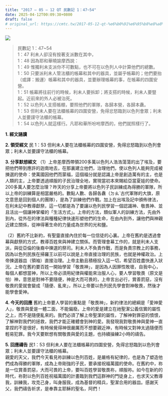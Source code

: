 ```yaml
---
title: "2017 – 05 – 12 QT 民數記 1：47~54"
date: 2025-04-12T00:09:38+0800
draft: false
# original_url: https://cmtc.tw/2017-05-12-qt-%e6%b0%91%e6%95%b8%e8%a8%98-1%ef%bc%9a4754
---
```


![](/images/qt.jpg)
> 民數記 1：47\~54  
> 1：47 利未人卻沒有按著支派數在其中，  
> 1：48 因為耶和華曉諭摩西說：  
> 1：49 惟獨利未支派你不可數點，也不可在以色列人中計算他們的總數。  
> 1：50 只要派利未人管法櫃的帳幕和其中的器具，並屬乎帳幕的；他們要抬（或譯：搬運）帳幕和其中的器具，並要辦理帳幕的事，在帳幕的四圍安營。  
> 1：51 帳幕將往前行的時候，利未人要拆卸；將支搭的時候，利未人要豎起。近前來的外人必被治死。  
> 1：52 以色列人支搭帳棚，要照他們的軍隊，各歸本營，各歸本纛。  
> 1：53 但利未人要在法櫃帳幕的四圍安營，免得忿怒臨到以色列會眾；利未人並要謹守法櫃的帳幕。  
> 1：54 以色列人就這樣行。凡耶和華所吩咐摩西的，他們就照樣行了。

**1. 經文誦讀**

**2. 領受經文**
民 1：53 但利未人要在法櫃帳幕的四圍安營，免得忿怒臨到以色列會眾；利未人並要謹守法櫃的帳幕。

**3. 分享默想經文**
（1）上帝差摩西帶領200多萬以色列人浩浩蕩蕩的出了埃及，要把他們帶到應許的迦南地去，在那裏建立他們，治理他們，使以色列人能夠完成被揀選的使命：使萬國因他們而蒙福，這個福分就是認識上帝是創造萬有的主，也是人類的主，上帝要透過順服的子民治理全地，實現當初本來賜給亞當夏娃的使命。200多萬人要怎麼治理？昨天的分享上帝要將以色列子民訓練成為得勝的軍隊，所以上帝的訓練算是相當嚴格的。數點人數、各歸各纛（ㄉㄠˋ古代軍隊的大旗，原文意思是回到個人的團隊），是為了訓練他們作戰。加上在出埃及記中頒佈律法，在利未記中教導獻祭，這一切都是為了要讓以色列民學習一個認識神、敬畏神、並且活出一個讓神掌權的「生活方式」。上帝的方法，類似軍人的訓練方法，先由外到內，從外在的律法與種種紀律快速形塑他們的生命，在由內到外，讓他們與神親近建立關係，從神得著生命的力量成為世界的光和鹽。

（2）舊約不比新約，有聖靈直接內住於每一位信徒的心裏。上帝在舊約是透過會幕與獻祭的方式，教導百姓來與神建立關係。而管理會幕工作的，就是利未人支派，與從亞倫的後裔中揀選的祭司。利未人不負責作戰，而是負責宗教上的事務，因為以色列民族在掃羅王以前可以說是上帝直接治理的民族，也就是神權政治。上帝揀選器皿（領袖）直接治理。上帝主動且積極投入這一切，希望百姓盡快進入狀況。上帝在舊約要百姓一開始學習「敬畏神」，是因為人因罪性敗壞，自我中心，每個人都想當神，所以上帝必須用紀律與權能來治服人心，要人學習敬畏（原文是怕）神，意思是對神不要隨便，神是大而可畏的，上帝言出必行，賞善罰惡，沒有敬畏的愛就會變成「隨便、亂來」，所以上帝要以色列民先學會對神敬畏，然後才能學會愛神。

**4. 今天的回應**
舊約上帝要人學習的重點是「敬畏神」，新約律法的總綱是「愛神愛人」，敬畏與愛是一體二面，不能偏廢。上帝的愛是建立在祂聖潔公義信實的屬性之上，而不是隨便亂來的。我們必須了解上帝聖潔的屬性，了解神對罪惡的憤恨，了解神對我們的拯救，我們才能正確體會到神的愛。我發現我對敬畏神與愛神一直拿捏的不是很好，有時候覺得神很嚴厲而不想要親近神，有時候又對神太過隨便而輕易犯罪。我今天要默想有關敬畏與愛的主題，也持續操練2小時的禱告。

**5. 回應禱告**
民1：53 但利未人要在法櫃帳幕的四圍安營，免得忿怒臨到以色列會眾；利未人並要謹守法櫃的帳幕。  
親愛的天父，我們今天看見祢訓練以色列百姓，是嚴格有紀律的，也是為了塑造他們成為得勝的軍隊，成為上帝剛強的子民，要承接祝福萬國的使命。在舊約中，祢是一位賞善罰惡，大而可畏的上帝，要叫百姓學習敬畏祢，順服祢。如今在新約的時代，祢對以色列百姓祝福萬國的計畫臨到我們這群神的門徒身上，也求天父教導我，訓練我，攻克己身，叫身服我，成為基督的精兵，聖潔合用的器皿。感謝天父，我們禱告祈求，是奉靠主耶穌的聖名，阿們！

